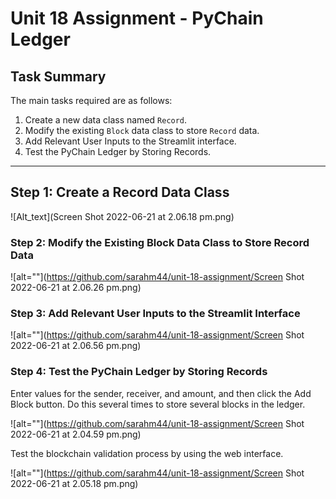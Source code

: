 # Unit 18 Assignment - PyChain Ledger

## Task Summary
The main tasks required are as follows:
1. Create a new data class named `Record`. 
2. Modify the existing `Block` data class to store `Record` data.
3. Add Relevant User Inputs to the Streamlit interface.
4. Test the PyChain Ledger by Storing Records.

---

## Step 1: Create a Record Data Class

![Alt_text](Screen Shot 2022-06-21 at 2.06.18 pm.png)

### Step 2: Modify the Existing Block Data Class to Store Record Data

![alt=""](https://github.com/sarahm44/unit-18-assignment/Screen Shot 2022-06-21 at 2.06.26 pm.png)

### Step 3: Add Relevant User Inputs to the Streamlit Interface

![alt=""](https://github.com/sarahm44/unit-18-assignment/Screen Shot 2022-06-21 at 2.06.56 pm.png)

### Step 4: Test the PyChain Ledger by Storing Records

Enter values for the sender, receiver, and amount, and then click the Add Block button. Do this several times to store several blocks in the ledger.

![alt=""](https://github.com/sarahm44/unit-18-assignment/Screen Shot 2022-06-21 at 2.04.59 pm.png)

Test the blockchain validation process by using the web interface. 

![alt=""](https://github.com/sarahm44/unit-18-assignment/Screen Shot 2022-06-21 at 2.05.18 pm.png)
